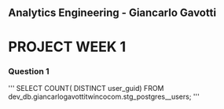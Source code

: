 ## Analytics Engineering - Giancarlo Gavotti

# PROJECT WEEK 1

### Question 1

''' SELECT COUNT( DISTINCT user_guid) FROM dev_db.giancarlogavottitwincocom.stg_postgres__users; '''
